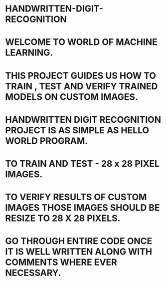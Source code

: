 # HANDWRITTEN-DIGIT-RECOGNITION
# WELCOME TO WORLD OF MACHINE LEARNING.

# THIS PROJECT GUIDES US HOW TO TRAIN , TEST AND VERIFY TRAINED MODELS ON CUSTOM IMAGES.
# HANDWRITTEN DIGIT RECOGNITION PROJECT IS AS SIMPLE AS HELLO WORLD PROGRAM.
# TO TRAIN AND TEST -  28 x 28 PIXEL IMAGES.
# TO VERIFY RESULTS OF CUSTOM IMAGES THOSE IMAGES SHOULD BE RESIZE TO 28 X 28 PIXELS.
# GO THROUGH ENTIRE CODE ONCE IT IS WELL WRITTEN ALONG WITH COMMENTS WHERE EVER NECESSARY.
